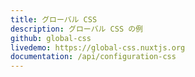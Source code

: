 ```yaml
---
title: グローバル CSS
description: グローバル CSS の例
github: global-css
livedemo: https://global-css.nuxtjs.org
documentation: /api/configuration-css
---
```


